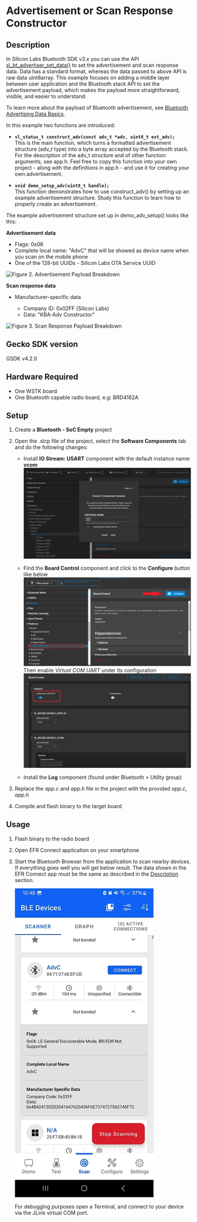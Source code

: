 # Advertisement or Scan Response Constructor #

## Description ##

In Silicon Labs Bluetooth SDK v3.x you can use the API [sl_bt_advertiser_set_data()](https://docs.silabs.com/bluetooth/3.1/group-sl-bt-advertiser#ga706aeaf60049280fe9cc256f20ad4113) to set the advertisement and scan response data. Data has a standard format, whereas the data passed to above API is raw data uint8array. This example focuses on adding a middle layer between user application and the Bluetooth stack API to set the advertisement payload, which makes the payload more straightforward, visible, and easier to understand.

To learn more about the payload of Bluetooth advertisement, see [Bluetooth Advertising Data Basics](https://docs.silabs.com/bluetooth/latest/general/adv-and-scanning/bluetooth-adv-data-basics).

In this example two functions are introduced:

- **`sl_status_t construct_adv(const adv_t *adv, uint8_t ext_adv);`**  
This is the main function, which turns a formatted advertisement structure (adv_t type) into a byte array accepted by the Bluetooth stack. For the description of the adv_t structure and of other function arguments, see app.h. Feel free to copy this function into your own project - along with the definitions in app.h - and use it for creating your own advertisement.

- **`void demo_setup_adv(uint8_t handle);`**  
This function demonstrates how to use construct_adv() by setting up an example advertisement structure. Study this function to learn how to properly create an advertisement.

The example advertisement structure set up in demo_adv_setup() looks like this:

**Advertisement data**

- Flags: 0x06
- Complete local name: "AdvC" that will be showed as device name when you scan on the mobile phone
- One of the 128-bit UUIDs - Silicon Labs OTA Service UUID

![Figure 2. Advertisement Payload Breakdown](images/0205_f2.png)

**Scan response data**

- Manufacturer-specific data

  - Company ID: 0x02FF (Silicon Labs)
  - Data: "KBA-Adv Constructor"

![Figure 3. Scan Response Payload Breakdown](images/0205_f3.png)

## Gecko SDK version ##

GSDK v4.2.0

## Hardware Required ##

- One WSTK board
- One Bluetooth capable radio board, e.g: BRD4162A

## Setup ##

1. Create a **Bluetooth - SoC Empty** project

2. Open the .slcp file of the project, select the **Software Components** tab and do the following changes:

   - Install **IO Stream: USART** component with the default instance name: **vcom**  
    ![install usart](images/install_usart.png)

   - Find the **Board Control** component and click to the **Configure** button like below
    ![board control configure](images/board_control_configure.png)  
    Then enable *Virtual COM UART* under its configuration
    ![board control configure](images/enable_vir_com.png)  

   - Install the **Log** component (found under Bluetooth > Utility group)

3. Replace the *app.c* and *app.h* file in the project with the provided *app.c*, *app.h*

4. Compile and flash binary to the target board

## Usage ##

1. Flash binary to the radio board

2. Open EFR Connect application on your smartphone

3. Start the Bluetooth Browser from the application to scan nearby devices. If everything goes well you will get below result. The data shown in the EFR Connect app must be the same as described in the [Description](#description) section.

   ![Test result](images/test_result_n.png)
   
   For debugging purposes open a Terminal, and connect to your device via the JLink virtual COM port.
